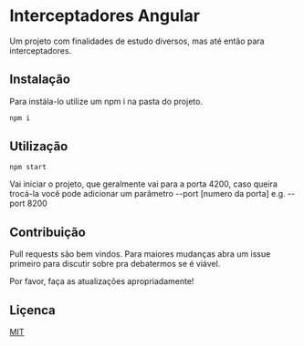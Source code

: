 # Interceptadores Angular

Um projeto com finalidades de estudo diversos, mas até então para interceptadores.

## Instalação

Para instála-lo utilize um npm i na pasta do projeto.

```bash
npm i 
```

## Utilização

```node
npm start
```

Vai iniciar o projeto, que geralmente vai para a porta 4200, caso queira trocá-la
você pode adicionar um parâmetro --port [numero da porta] e.g. --port 8200

## Contribuição
Pull requests são bem vindos. Para maiores mudanças abra um issue primeiro para discutir sobre pra debatermos se é viável.

Por favor, faça as atualizações apropriadamente! 

## Liçenca
[MIT](https://www.gnu.org/licenses/gpl-howto.pt-br.html)